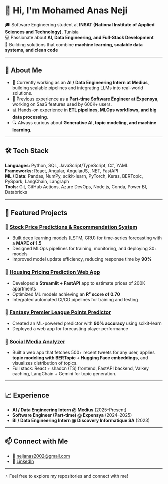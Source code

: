 # 👋 Hi, I'm Mohamed Anas Neji  

🎓 Software Engineering student at **INSAT (National Institute of Applied Sciences and Technology)**, Tunisia  
💻 Passionate about **AI, Data Engineering, and Full-Stack Development**  
🚀 Building solutions that combine **machine learning, scalable data systems, and clean code**  

---

## 🔹 About Me
- 🌱 Currently working as an **AI / Data Engineering Intern at Medius**, building scalable pipelines and integrating LLMs into real-world solutions.  
- 💼 Previous experience as a **Part-time Software Engineer at Expensya**, working on SaaS features used by 600K+ users.  
- 📊 Hands-on experience in **ETL pipelines, MLOps workflows, and big data processing**.  
- 🔍 Always curious about **Generative AI, topic modeling, and machine learning**.  

---

## 🛠 Tech Stack
**Languages:** Python, SQL, JavaScript/TypeScript, C#, YAML  
**Frameworks:** React, Angular, AngularJS, .NET, FastAPI  
**ML / Data:** Pandas, NumPy, scikit-learn, PyTorch, Keras, BERTopic, PySpark, LangChain, Langraph  
**Tools:** Git, GitHub Actions, Azure DevOps, Node.js, Conda, Power BI, Databricks  

---

## 📌 Featured Projects
### 🔹 [Stock Price Predictions & Recommendation System](https://github.com/ANeji-ARezgui-RRachdi-NCherni/Stock-Price-Predictions-Model)
- Built deep learning models (LSTM, GRU) for time-series forecasting with a **MAPE of 1.5**  
- Designed MLOps pipelines for training, monitoring, and deploying 30+ models  
- Improved model update efficiency, reducing response time by **90%**  

### 🔹 [Housing Pricing Prediction Web App](https://github.com/anasneji2002/Housing_pricing)
- Developed a **Streamlit + FastAPI** app to estimate prices of 200K apartments  
- Optimized ML models achieving an **R² score of 0.70**  
- Integrated automated CI/CD pipelines for training and testing  

### 🔹 [Fantasy Premier League Points Predictor](https://github.com/anasneji2002/FPLPointPredicterApp)
- Created an ML-powered predictor with **90% accuracy** using scikit-learn  
- Deployed a web app for forecasting player performance  

### 🔹 [Social Media Analyzer](https://github.com/anasneji2002/Social-Medias-Analyzer)
- Built a web app that fetches 500+ recent tweets for any user, applies **topic modeling with BERTopic + Hugging Face embeddings**, and visualizes distribution of topics.  
- Full stack: React + shadcn (TS) frontend, FastAPI backend, Valkey caching, LangChain + Gemini for topic generation.  

---

## 📈 Experience
- **AI / Data Engineering Intern @ Medius** (2025–Present)  
- **Software Engineer (Part-time) @ Expensya** (2024–2025)  
- **BI / Data Engineering Intern @ Discovery Informatique SA** (2023)  

---

## 📫 Connect with Me
- 📧 [nejianas2002@gmail.com](mailto:nejianas2002@gmail.com)  
- 💼 [LinkedIn](https://www.linkedin.com/in/mohamed-anas-neji/)  

---
⭐️ Feel free to explore my repositories and connect with me!
